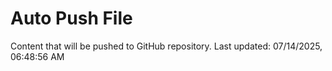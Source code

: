 # Auto Push File

Content that will be pushed to GitHub repository.
Last updated: 07/14/2025, 06:48:56 AM